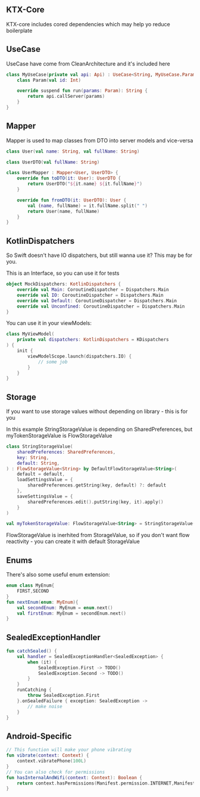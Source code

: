 ## KTX-Core

KTX-core includes cored dependencies which may help yo reduce boilerplate

## UseCase
UseCase have come from CleanArchitecture and it's included here
```kotlin
class MyUseCase(private val api: Api) : UseCase<String, MyUseCase.Param> {
    class Param(val id: Int)

    override suspend fun run(params: Param): String {
        return api.callServer(params)
    }
}
```
## Mapper
Mapper is used to map classes from DTO into server models and vice-versa
```kotlin
class User(val name: String, val fullName: String)

class UserDTO(val fullName: String)

class UserMapper : Mapper<User, UserDTO> {
    override fun toDTO(it: User): UserDTO {
        return UserDTO("${it.name} ${it.fullName}")
    }

    override fun fromDTO(it: UserDTO): User {
        val (name, fullName) = it.fullName.split(" ")
        return User(name, fullName)
    }
}
```
## KotlinDispatchers
So Swift doesn't have IO dispatchers, but still wanna use it? This may be for you.

This is an Interface, so you can use it for tests
```kotlin
object MockDispatchers: KotlinDispatchers {
    override val Main: CoroutineDispatcher = Dispatchers.Main
    override val IO: CoroutineDispatcher = Dispatchers.Main
    override val Default: CoroutineDispatcher = Dispatchers.Main
    override val Unconfined: CoroutineDispatcher = Dispatchers.Main
}
```
You can use it in your viewModels:

```kotlin
class MyViewModel(
    private val dispatchers: KotlinDispatchers = KDispatchers
) {
    init {
        viewModelScope.launch(dispatchers.IO) {
            // some job
        }
    }
}
```

## Storage
If you want to use storage values without depending on library - this is for you

In this example StringStorageValue is depending on SharedPreferences, but myTokenStorageValue is FlowStorageValue
```kotlin
class StringStorageValue(
    sharedPreferences: SharedPreferences,
    key: String,
    default: String,
) : FlowStorageValue<String> by DefaultFlowStorageValue<String>(
    default = default,
    loadSettingsValue = {
        sharedPreferences.getString(key, default) ?: default
    },
    saveSettingsValue = {
        sharedPreferences.edit().putString(key, it).apply()
    }
)

val myTokenStorageValue: FlowStorageValue<String> = StringStorageValue(prefs,"my_token","")
```

FlowStorageValue is inerhited from StorageValue, so if you don't want flow reactivity - you can create it with default StorageValue

## Enums
There's also some useful enum extension:
```kotlin
enum class MyEnum{
    FIRST,SECOND
}
fun nextEnum(enum: MyEnum){
    val secondEnum: MyEnum = enum.next()
    val firstEnum: MyEnum = secondEnum.next()
}
```

## SealedExceptionHandler
```kotlin
fun catchSealed() {
    val handler = SealedExceptionHandler<SealedException> {
        when (it) {
            SealedException.First -> TODO()
            SealedException.Second -> TODO()
        }
    }
    runCatching {
        throw SealedException.First
    }.onSealedFailure { exception: SealedException ->
        // make noise
    }
}
```
## Android-Specific
```kotlin
// This function will make your phone vibrating
fun vibrate(context: Context) {
    context.vibratePhone(100L)
}
// You can also check for permissions
fun hasInternalAndWifi(context: Context): Boolean {
    return context.hasPermissions(Manifest.permission.INTERNET,Manifest.permission.ACCESS_WIFI_STATE)
}
```
